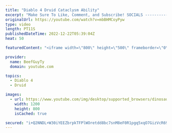 ```yaml
---
title: "Diablo 4 Druid Cataclysm Ability"
excerpt: "Make Sure To Like, Comment, and Subscribe! SOCIALS ---------------------------------------------- Join Our ..."
originalUrl: https://youtube.com/watch?v=mbBHMCoyPyw
type: video
length: PT11S
publishedDateTime: 2022-12-22T05:39:04Z
heat: 50

featuredContent: "<iframe width=\"800\" height=\"500\" frameborder=\"0\" src=\"https://www.youtube.com/embed/mbBHMCoyPyw\" allow=\"accelerometer; autoplay; encrypted-media; gyroscope; picture-in-picture\" allowfullscreen></iframe>"

provider:
  name: BeefGuyTy
  domain: youtube.com

topics:
  - Diablo 4
  - Druid

images:
  - url: https://www.youtube.com/img/desktop/supported_browsers/dinosaur.png
    width: 1200
    height: 800
    isCached: true

secured: "i+Q2NNDL+W30iYEEZbrpkTFPlWOretdd8bc7snM8eF0R1pgq5xqO7GizVcR693SRGnfEz5H7mtCG/lSNz+MuL8/4aJRSZ3mI/Py6rtn19a+WpBqYWDLBGbx3vPlAIYGdlyLzSHoIFAx2A8trjQuo7IDmVPpzjxEBsr+UsiQettl6PlyZEnpOihG6yCY5YyMvPDEbRHh9BUGfqXPThDBmyEUg4qA+PMw8ba9QvZ4dxtZyBTcXni6ekmB0w2UK2b9q4T4ubMxY3c8Tq8NAjftdsWEhgzPG0R8Hn66LSihGp4cYkbh2NHviEeB3V5cMl3sgq3HElD2lSMoB+e9W2RCUhCOJEvREtqrZ5F6g+/NDMKZpRzzBYp9NKwY3SkO/+pd4lnTpfY4+nl6Q6d4y7GtGHW/JU89UWFlgVs7y2h8FhAM=;xZDbzki634ul75UL1/YH5g=="
---
```


